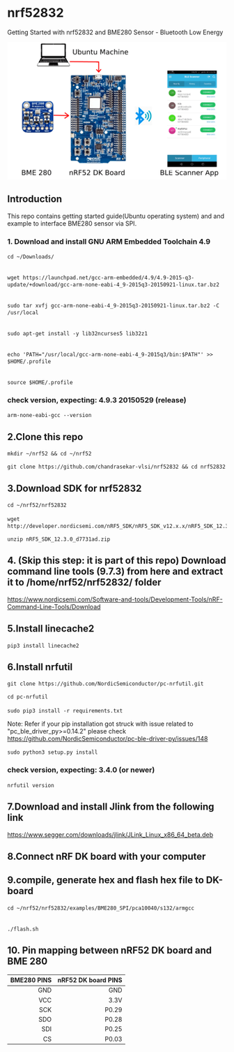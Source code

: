 # nrf52832
Getting Started with nrf52832 and BME280 Sensor - Bluetooth Low Energy 

[![](https://github.com/chandrasekar-vlsi/nrf52832/blob/master/banner.png)](http://nordicsemi.com)

## Introduction

This repo contains getting started guide(Ubuntu operating system) and and example to interface BME280 sensor via SPI. 


### 1. Download and install GNU ARM Embedded Toolchain 4.9

```
cd ~/Downloads/


wget https://launchpad.net/gcc-arm-embedded/4.9/4.9-2015-q3-update/+download/gcc-arm-none-eabi-4_9-2015q3-20150921-linux.tar.bz2


sudo tar xvfj gcc-arm-none-eabi-4_9-2015q3-20150921-linux.tar.bz2 -C /usr/local


sudo apt-get install -y lib32ncurses5 lib32z1


echo 'PATH="/usr/local/gcc-arm-none-eabi-4_9-2015q3/bin:$PATH"' >> $HOME/.profile


source $HOME/.profile
```

### check version, expecting: 4.9.3 20150529 (release)

```
arm-none-eabi-gcc --version
```

## 2.Clone this repo

```
mkdir ~/nrf52 && cd ~/nrf52
```

```
git clone https://github.com/chandrasekar-vlsi/nrf52832 && cd nrf52832
```

## 3.Download SDK for nrf52832

```
cd ~/nrf52/nrf52832

wget http://developer.nordicsemi.com/nRF5_SDK/nRF5_SDK_v12.x.x/nRF5_SDK_12.3.0_d7731ad.zip
```

```
unzip nRF5_SDK_12.3.0_d7731ad.zip
```

## 4. (Skip this step: it is part of this repo) Download command line tools (9.7.3) from here and extract it to /home/nrf52/nrf52832/ folder

https://www.nordicsemi.com/Software-and-tools/Development-Tools/nRF-Command-Line-Tools/Download


## 5.Install linecache2
```
pip3 install linecache2
```

## 6.Install nrfutil

```
git clone https://github.com/NordicSemiconductor/pc-nrfutil.git
```

```
cd pc-nrfutil

sudo pip3 install -r requirements.txt
```
Note:  Refer if your pip installation got struck with issue related to "pc_ble_driver_py>=0.14.2" please check https://github.com/NordicSemiconductor/pc-ble-driver-py/issues/148

```
sudo python3 setup.py install
```

### check version, expecting: 3.4.0 (or newer)

```
nrfutil version
```

## 7.Download and install Jlink from the following link

https://www.segger.com/downloads/jlink/JLink_Linux_x86_64_beta.deb


## 8.Connect nRF DK board with your computer

## 9.compile, generate hex and flash hex file to DK-board

```
cd ~/nrf52/nrf52832/examples/BME280_SPI/pca10040/s132/armgcc


./flash.sh
```

## 10. Pin mapping between nRF52 DK board and BME 280


| BME280 PINS   |  nRF52 DK board PINS   |
|--------------:|-----------------------:|
| GND           |  GND                   |
| VCC           | 3.3V                   |
| SCK           | P0.29                  |
| SDO           | P0.28                  |
| SDI           | P0.25                  |
| CS            | P0.03                  |
